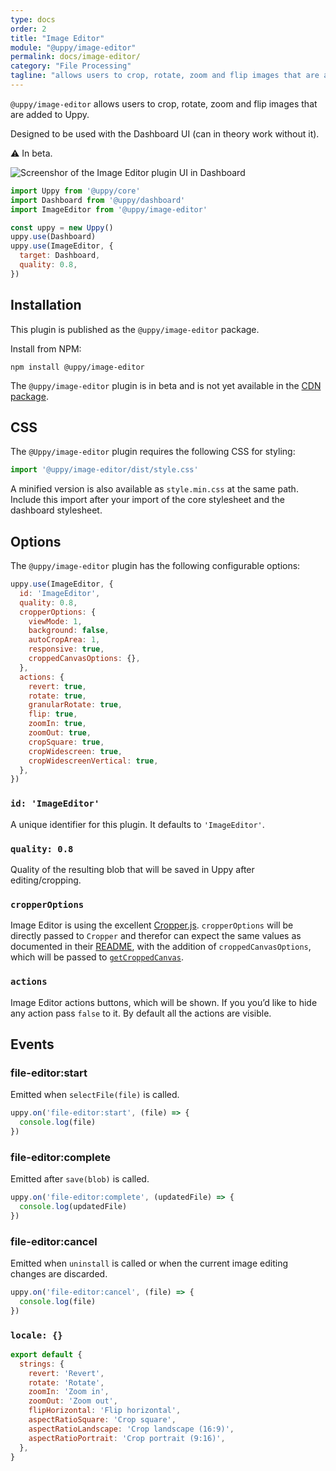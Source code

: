 ```yaml
---
type: docs
order: 2
title: "Image Editor"
module: "@uppy/image-editor"
permalink: docs/image-editor/
category: "File Processing"
tagline: "allows users to crop, rotate, zoom and flip images that are added to Uppy"
---
```


`@uppy/image-editor` allows users to crop, rotate, zoom and flip images that are added to Uppy.

Designed to be used with the Dashboard UI (can in theory work without it).

⚠ In beta.

![Screenshor of the Image Editor plugin UI in Dashboard](https://user-images.githubusercontent.com/1199054/87208710-654db400-c307-11ea-9471-6e3c6582d2a5.png)

```js
import Uppy from '@uppy/core'
import Dashboard from '@uppy/dashboard'
import ImageEditor from '@uppy/image-editor'

const uppy = new Uppy()
uppy.use(Dashboard)
uppy.use(ImageEditor, {
  target: Dashboard,
  quality: 0.8,
})
```

## Installation

This plugin is published as the `@uppy/image-editor` package.

Install from NPM:

```shell
npm install @uppy/image-editor
```

The `@uppy/image-editor` plugin is in beta and is not yet available in the [CDN package](/docs/#With-a-script-tag).

## CSS

The `@Uppy/image-editor` plugin requires the following CSS for styling:

```js
import '@uppy/image-editor/dist/style.css'
```

A minified version is also available as `style.min.css` at the same path.  Include this import after your import of the core stylesheet and the dashboard stylesheet.

## Options

The `@uppy/image-editor` plugin has the following configurable options:

```js
uppy.use(ImageEditor, {
  id: 'ImageEditor',
  quality: 0.8,
  cropperOptions: {
    viewMode: 1,
    background: false,
    autoCropArea: 1,
    responsive: true,
    croppedCanvasOptions: {},
  },
  actions: {
    revert: true,
    rotate: true,
    granularRotate: true,
    flip: true,
    zoomIn: true,
    zoomOut: true,
    cropSquare: true,
    cropWidescreen: true,
    cropWidescreenVertical: true,
  },
})
```

### `id: 'ImageEditor'`

A unique identifier for this plugin. It defaults to `'ImageEditor'`.

### `quality: 0.8`

Quality of the resulting blob that will be saved in Uppy after editing/cropping.

### `cropperOptions`

Image Editor is using the excellent [Cropper.js](https://fengyuanchen.github.io/cropperjs/).
`cropperOptions` will be directly passed to `Cropper` and therefor can expect the same values as documented
in their [README](https://github.com/fengyuanchen/cropperjs/blob/HEAD/README.md#options),
with the addition of `croppedCanvasOptions`, which will be passed to [`getCroppedCanvas`](https://github.com/fengyuanchen/cropperjs/blob/HEAD/README.md#getcroppedcanvasoptions).

### `actions`

Image Editor actions buttons, which will be shown. If you you’d like to hide any action pass `false` to it. By default all the actions are visible.

## Events

### file-editor:start

Emitted when `selectFile(file)` is called.

```js
uppy.on('file-editor:start', (file) => {
  console.log(file)
})
```

### file-editor:complete

Emitted after `save(blob)` is called.

```js
uppy.on('file-editor:complete', (updatedFile) => {
  console.log(updatedFile)
})
```

### file-editor:cancel

Emitted when `uninstall` is called or when the current image editing changes are discarded.

```js
uppy.on('file-editor:cancel', (file) => {
  console.log(file)
})
```

### `locale: {}`

```js
export default {
  strings: {
    revert: 'Revert',
    rotate: 'Rotate',
    zoomIn: 'Zoom in',
    zoomOut: 'Zoom out',
    flipHorizontal: 'Flip horizontal',
    aspectRatioSquare: 'Crop square',
    aspectRatioLandscape: 'Crop landscape (16:9)',
    aspectRatioPortrait: 'Crop portrait (9:16)',
  },
}
```
